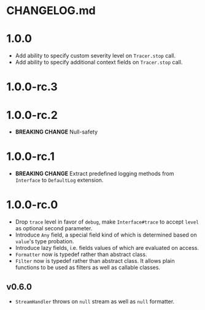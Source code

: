 # CHANGELOG.md
# 1.0.0
* Add ability to specify custom severity level on `Tracer.stop` call.
* Add ability to specify additional context fields on `Tracer.stop` call.

# 1.0.0-rc.3
# 1.0.0-rc.2
* **BREAKING CHANGE** Null-safety

# 1.0.0-rc.1
* **BREAKING CHANGE** Extract predefined logging methods from `Interface` to `DefaultLog` extension.

# 1.0.0-rc.0
* Drop `trace` level in favor of `debug`, make `Interface#trace` to accept `level` as optional second parameter.
* Introduce `Any` field, a special field kind of which is determined based on
`value`'s type probation.
* Introduce lazy fields, i.e. fields values of which are evaluated on access.
* `Formatter` now is typedef rather than abstract class.
* `Filter` now is typedef rather than abstract class.
  It allows plain functions to be used as filters as well as callable classes.

## v0.6.0
* `StreamHandler` throws on `null` stream as well as `null` formatter.

